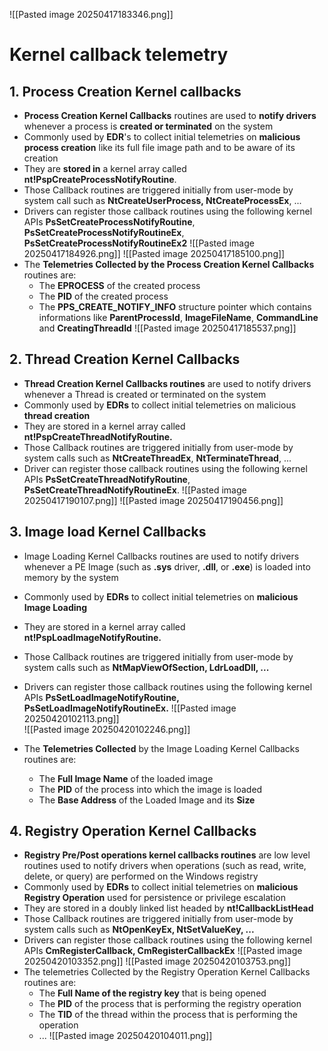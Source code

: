 ![[Pasted image 20250417183346.png]]
# Kernel callback telemetry
## 1. Process Creation Kernel callbacks
- **Process Creation Kernel Callbacks** routines are used to **notify drivers** whenever a process is **created or terminated** on the system
- Commonly used by **EDR**'s to collect initial telemetries on **malicious process creation** like its full file image path and to be aware of its creation
- They are **stored in** a kernel array called **nt!PspCreateProcessNotifyRoutine**.
- Those Callback routines are triggered initially from user-mode by system call such as **NtCreateUserProcess, NtCreateProcessEx**, ...
- Drivers can register those callback routines using the following kernel APIs **PsSetCreateProcessNotifyRoutine**, **PsSetCreateProcessNotifyRoutineEx**, **PsSetCreateProcessNotifyRoutineEx2**
	![[Pasted image 20250417184926.png]]
![[Pasted image 20250417185100.png]]
- The **Telemetries Collected by the Process Creation Kernel Callbacks** routines are:
	- The **EPROCESS** of the created process
	- The **PID** of the created process
	- The **PPS_CREATE_NOTIFY_INFO** structure pointer which contains informations like **ParentProcessId**, **ImageFileName**, **CommandLine** and **CreatingThreadId**
	![[Pasted image 20250417185537.png]]
## 2. Thread Creation Kernel Callbacks
- **Thread Creation Kernel Callbacks routines** are used to notify drivers whenever a Thread is created or terminated on the system
- Commonly used by **EDRs** to collect initial telemetries on malicious **thread creation**
- They are stored in a kernel array called **nt!PspCreateThreadNotifyRoutine.**
- Those Callback routines are triggered initially from user-mode by system calls such as **NtCreateThreadEx**, **NtTerminateThread**, ...
- Driver can register those callback routines using the following kernel APIs **PsSetCreateThreadNotifyRoutine**, **PsSetCreateThreadNotifyRoutineEx**.
	![[Pasted image 20250417190107.png]]
![[Pasted image 20250417190456.png]]
## 3. Image load Kernel Callbacks
- Image Loading Kernel Callbacks routines are used to notify drivers whenever a PE Image (such as **.sys** driver, **.dll**, or **.exe**) is loaded into memory by the system
- Commonly used by **EDRs** to collect initial telemetries on **malicious Image Loading**
- They are stored in a kernel array called **nt!PspLoadImageNotifyRoutine.**
- Those Callback routines are triggered initially from user-mode by system calls such as **NtMapViewOfSection, LdrLoadDll, ...**
- Drivers can register those callback routines using the following kernel APIs **PsSetLoadImageNotifyRoutine, PsSetLoadImageNotifyRoutineEx.**
	![[Pasted image 20250420102113.png]]	
![[Pasted image 20250420102246.png]]

- The **Telemetries Collected** by the Image Loading Kernel Callbacks routines are:
	- The **Full Image Name** of the loaded image
	- The **PID** of the process into which the image is loaded
	- The **Base Address** of the Loaded Image and its **Size**
## 4. Registry Operation Kernel Callbacks
- **Registry Pre/Post operations kernel callbacks routines** are low level routines used to notify drivers when operations (such as read, write, delete, or query) are performed on the Windows registry
- Commonly used by **EDRs** to collect initial telemetries on **malicious Registry Operation** used for persistence or privilege escalation
- They are stored in a doubly linked list headed by **nt!CallbackListHead**
- Those Callback routines are triggered initially from user-mode by system calls such as **NtOpenKeyEx, NtSetValueKey, ...**
- Drivers can register those callback routines using the following kernel APIs **CmRegisterCallback, CmRegisterCallbackEx**
	![[Pasted image 20250420103352.png]]
	![[Pasted image 20250420103753.png]]
- The telemetries Collected by the Registry Operation Kernel Callbacks routines are:
	- The **Full Name of the registry key** that is being opened
	- The **PID** of the process that is performing the registry operation
	- The **TID** of the thread within the process that is performing the operation
	- ...
	![[Pasted image 20250420104011.png]]
	